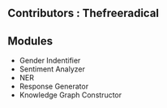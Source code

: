 
## Contributors : Thefreeradical

## Modules
* Gender Indentifier
* Sentiment Analyzer
* NER 
* Response Generator
* Knowledge Graph Constructor

